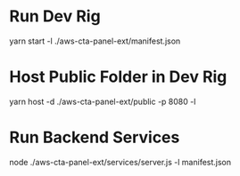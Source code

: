 # Run Dev Rig
yarn start -l ./aws-cta-panel-ext/manifest.json 
# Host Public Folder in Dev Rig
yarn host -d ./aws-cta-panel-ext/public -p 8080 -l
# Run Backend Services
node ./aws-cta-panel-ext/services/server.js -l manifest.json 
